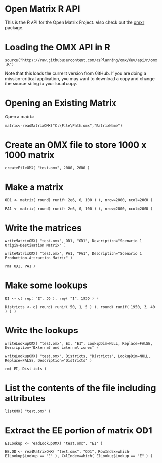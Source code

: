 # Open Matrix R API

This is the R API for the Open Matrix Project.  Also check out the [omxr](https://github.com/gregmacfarlane/omxr) package.  

# Loading the OMX API in R

`source("https://raw.githubusercontent.com/osPlanning/omx/dev/api/r/omx.R")`

Note that this loads the current version from GitHub.  If you are doing a mission-critical application, you may want to download a copy and change the source string to your local copy.

# Opening an Existing Matrix

Open a matrix:

`matrix<-readMatrixOMX("C:\File\Path.omx","MatrixName")`

# Create an OMX file to store 1000  x  1000 matrix

`createFileOMX( "test.omx", 2000, 2000 )`

# Make a matrix

`OD1 <- matrix( round( runif( 2e6, 0, 100 ) ), nrow=2000, ncol=2000 )`

`PA1 <- matrix( round( runif( 2e6, 0, 100 ) ), nrow=2000, ncol=2000 )`

# Write the matrices

`writeMatrixOMX( "test.omx", OD1, "OD1", Description="Scenario 1 Origin-Destination Matrix" )`

`writeMatrixOMX( "test.omx", PA1, "PA1", Description="Scenario 1 Production-Attraction Matrix" )`

`rm( OD1, PA1 )`

# Make some lookups

`EI <- c( rep( "E", 50 ), rep( "I", 1950 ) )`

`Districts <- c( round( runif( 50, 1, 5 ) ), round( runif( 1950, 3, 40 ) ) )`

# Write the lookups

`writeLookupOMX( "test.omx", EI, "EI", LookupDim=NULL, Replace=FALSE, Description="External and internal zones" )`

`writeLookupOMX( "test.omx", Districts, "Districts", LookupDim=NULL, Replace=FALSE, Description="Districts" )`

`rm( EI, Districts )`

# List the contents of the file including attributes

`listOMX( "test.omx" )`

# Extract the EE portion of matrix OD1

`EILookup <- readLookupOMX( "test.omx", "EI" )`

`EE.OD <- readMatrixOMX( "test.omx", "OD1", RowIndex=which( EILookup$Lookup == "E" ), ColIndex=which( EILookup$Lookup == "E" ) )`
